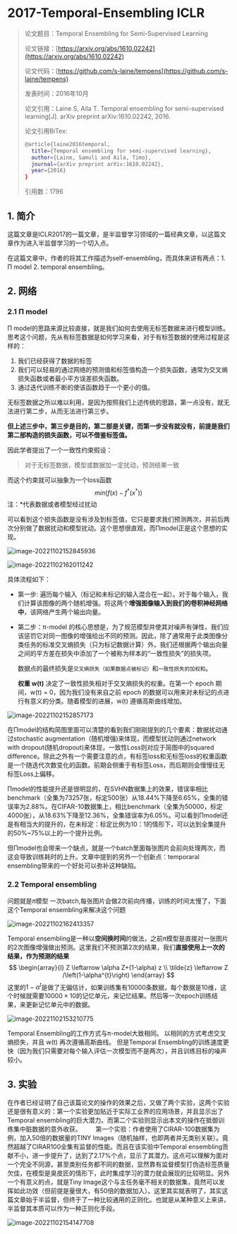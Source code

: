# 2017-Temporal-Ensembling  ICLR

> 论文题目：Temporal Ensembling for Semi-Supervised Learning
>
> 论文链接：[https://arxiv.org/abs/1610.02242](https://arxiv.org/abs/1610.02242)
>
> 论文代码：[https://github.com/s-laine/tempens](https://github.com/s-laine/tempens)
>
> 发表时间：2016年10月
>
> 论文引用：Laine S, Aila T. Temporal ensembling for semi-supervised learning[J]. arXiv preprint arXiv:1610.02242, 2016.
>
> 论文引用BiTex:
>
> ```bash
> @article{laine2016temporal,
>   title={Temporal ensembling for semi-supervised learning},
>   author={Laine, Samuli and Aila, Timo},
>   journal={arXiv preprint arXiv:1610.02242},
>   year={2016}
> }
> ```
> 引用数：1796



## 1. 简介

这篇文章是ICLR2017的一篇文章，是半监督学习领域的一篇经典文章，以这篇文章作为进入半监督学习的一个切入点。

在这篇文章中，作者的将其工作描述为self-ensembling，而具体来讲有两点：1. Π model 2. temporal ensembling。



## 2. 网络

### 2.1 Π model

Π model的思路来源比较直接，就是我们如何去使用无标签数据来进行模型训练。思考这个问题，先从有标签数据是如何学习来看，对于有标签数据的使用过程是这样的：

1. 我们已经获得了数据的标签
2. 我们可以轻易的通过网络的预测值和标签值构造一个损失函数，通常为交叉熵损失函数或者最小平方误差损失函数。
3. 通过迭代训练不断的使该函数趋于一个更小的值。

无标签数据之所以难以利用，是因为按照我们上述传统的思路，第一点没有，就无法进行第二步，从而无法进行第三步。

**但上述三步中，第三步是目的，第二部是关键，而第一步没有就没有，前提是我们第二部构造的损失函数，可以不借鉴标签值。**

因此学者提出了一个一致性约束假设：

> 对于无标签数据，模型或数据加一定扰动，预测结果一致

而这个约束就可以抽象为一个loss函数
$$
min(f(x)-f^*(x^*))
$$
注：*代表数据或者模型经过扰动

可以看到这个损失函数是没有涉及到标签值，它只是要求我们预测两次，并前后两次分别做了数据扰动和模型扰动。这个思想很直观，而Πmodel正是这个思想的实现。

![image-20221102152845936](picture/image-20221102152845936.png)

![image-20221102162011242](picture/image-20221102162011242.png)

具体流程如下：

* 第一步: 遍历每个输入（标记和未标记的输入混合在一起）。对于每个输入，我们计算该图像的两个随机增强。将这两个**增强图像输入到我们的卷积神经网络中**，该网络产生两个输出向量。

* 第二步：π-model 的核心思想是，为了规范模型并使其对噪声有弹性，我们应该惩罚它对同一图像的增强给出不同的预测。因此，除了通常用于此类图像分类任务的标准交叉熵损失（只为标记数据计算）外，我们还根据两个输出向量之间的平方差在损失中添加了一个被称为样本的“一致性损失”的损失项。

  数据点的最终损失是`交叉熵损失（如果数据点被标记）`和`一致性损失的加权和`。

  **权重 w(t)** 决定了一致性损失相对于交叉熵损失的权重。在第一个 epoch 期间，w(t) = 0，因为我们没有来自之前 epoch 的数据可以用来对未标记的点进行有意义的分类。随着模型的进展，w(t) 遵循高斯曲线增加。



![image-20221102152857173](picture/image-20221102152857173.png)

在Πmodel的结构简图里面可以清楚的看到我们刚刚提到的几个要素：数据扰动通过stochastic augmentation（随机增强)来体现，而模型扰动则通过network with dropout(随机dropout)来体现，一致性Loss则对应于简图中的squared difference。除此之外有一个需要注意的点，有标签loss和无标签loss的权重函数是一个随迭代次数变化的函数。前期会侧重于有标签Loss，而后期则会慢慢往无标签Loss上偏移。

Πmodel的性能提升还是很明显的，在SVHN数据集上的效果，错误率相比benchmark（全集为73257张，标定500张）从18.44%下降至6.65%，全集的错误率为2.88%。在CIFAR-10数据集上，相比benchmark（全集为50000，标定4000张），从18.63%下降至12.36%，全集错误率为6.05%。可以看到Πmodel还是有相当大的提升的，在未标定：标定比例为10：1的情形下，可以达到全集提升的50%~75%以上的一个提升比例。

但Πmodel也会带来一个缺点，就是一个batch里面每张图片会前向处理两次，而这会导致训练耗时的上升。文章中提到的另外一个创新点：temporaral ensembling带来的一个好处可以弥补这种缺陷。



### 2.2 Temporal ensembling

问题就是$\pi$模型 一次batch,每张图片会做2次前向传播，训练的时间太慢了，下面这个Temporal ensembling来解决这个问题

![image-20221102162413357](picture/image-20221102162413357.png)

Temporal ensembling是一种以**空间换时间**的做法，之前$\pi$模型是直接对一张图片的2次图像增强做出预测。这里我们不预测第2次的结果，我们**直接使用上一次的结果，作为预测的结果**
$$
\begin{array}{l}
Z \leftarrow \alpha Z+(1-\alpha) z \\
\tilde{z} \leftarrow Z /\left(1-\alpha^{t}\right)
\end{array}
$$
这里的$1-\alpha^t$是做了无偏估计，如果训练集有10000条数据，每个数据是10维，这个时候就需要$10000\times 10$的记忆单元，来记忆结果。然后等一次epoch训练结果，来更新记忆单元中的数据。

![image-20221102153210775](picture/image-20221102153210775.png)

Temporal Ensembling的工作方式与π-model大致相同。 以相同的方式考虑交叉熵损失，并且 w(t) 再次遵循高斯曲线。 但是Temporal Ensembling的训练速度更快（因为我们只需要对每个输入评估一次模型而不是两次），并且训练目标的噪声较小。



## 3. 实验

在作者已经证明了自己该篇论文的操作的效果之后，又做了两个实验，这两个实验还是很有意义的：第一个实验更加贴近于实际工业界的应用场景，并且显示出了Temporal ensembling的巨大潜力。而第二个实验则显示出本文的操作在抵御训练集中脏数据的意外收获。
  第一个实验：作者使用了CIRAR-100数据集为例，加入50倍的数据量的TINY Images（随机抽样，也即两者并无类别关联）。竟然超越了CIRAR100全集有监督的性能。而且在该实验中Temporal ensembling贡献不小，进一步提升了，达到了2.17%个点，显示了其潜力。这点可以理解为面对一个完全不同源，甚至类别任务都不同的数据，显然靠有监督模型打伪造标签质量欠佳，在模型是臭皮匠的情形下，此时集成学习的潜力就会展现的比较明显。另外一个有意义的点，就是Tiny Image这个与主任务毫不相关的数据集，竟然可以发挥如此功效（但前提是量很大，有50倍的数据加入）。这里其实就表明了，其实这篇文章始于半监督，但终于了一种比较通用的正则化。也就是从某种意义上来讲，半监督其本质可以作为一种正则化手段。

![image-20221102154147708](picture/image-20221102154147708.png)